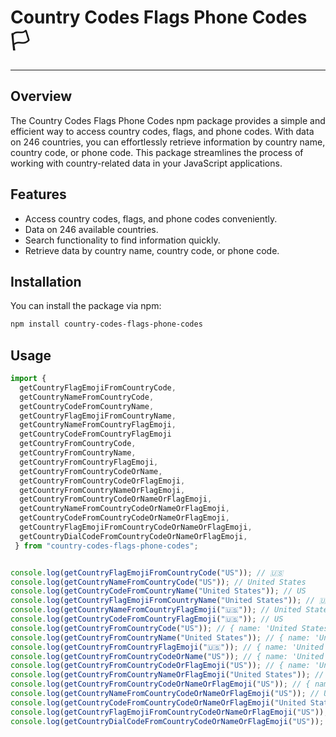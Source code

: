 # Country Codes Flags Phone Codes 🏳

---

## Overview

The Country Codes Flags Phone Codes npm package provides a simple and efficient way to access country codes, flags, and phone codes. With data on 246 countries, you can effortlessly retrieve information by country name, country code, or phone code. This package streamlines the process of working with country-related data in your JavaScript applications.

## Features

- Access country codes, flags, and phone codes conveniently.
- Data on 246 available countries.
- Search functionality to find information quickly.
- Retrieve data by country name, country code, or phone code.

## Installation

You can install the package via npm:

```bash
npm install country-codes-flags-phone-codes
```

## Usage

```typescript
import {
  getCountryFlagEmojiFromCountryCode,
  getCountryNameFromCountryCode,
  getCountryCodeFromCountryName,
  getCountryFlagEmojiFromCountryName,
  getCountryNameFromCountryFlagEmoji,
  getCountryCodeFromCountryFlagEmoji
  getCountryFromCountryCode,
  getCountryFromCountryName,
  getCountryFromCountryFlagEmoji,
  getCountryFromCountryCodeOrName,
  getCountryFromCountryCodeOrFlagEmoji,
  getCountryFromCountryNameOrFlagEmoji,
  getCountryFromCountryCodeOrNameOrFlagEmoji,
  getCountryNameFromCountryCodeOrNameOrFlagEmoji,
  getCountryCodeFromCountryCodeOrNameOrFlagEmoji,
  getCountryFlagEmojiFromCountryCodeOrNameOrFlagEmoji,
  getCountryDialCodeFromCountryCodeOrNameOrFlagEmoji,
 } from "country-codes-flags-phone-codes";


console.log(getCountryFlagEmojiFromCountryCode("US")); // 🇺🇸
console.log(getCountryNameFromCountryCode("US")); // United States
console.log(getCountryCodeFromCountryName("United States")); // US
console.log(getCountryFlagEmojiFromCountryName("United States")); // 🇺🇸
console.log(getCountryNameFromCountryFlagEmoji("🇺🇸")); // United States
console.log(getCountryCodeFromCountryFlagEmoji("🇺🇸")); // US
console.log(getCountryFromCountryCode("US")); // { name: 'United States', code: 'US', dialCode: '+1', flag: '🇺🇸' }
console.log(getCountryFromCountryName("United States")); // { name: 'United States', code: 'US', dialCode: '+1', flag: '🇺🇸' }
console.log(getCountryFromCountryFlagEmoji("🇺🇸")); // { name: 'United States', code: 'US', dialCode: '+1', flag: '🇺🇸' }
console.log(getCountryFromCountryCodeOrName("US")); // { name: 'United States', code: 'US', dialCode: '+1', flag: '🇺🇸'
console.log(getCountryFromCountryCodeOrFlagEmoji("US")); // { name: 'United States', code: 'US', dialCode: '+1', flag: '🇺🇸' }
console.log(getCountryFromCountryNameOrFlagEmoji("United States")); // { name: 'United States', code: 'US', dialCode: '+1', flag: '🇺🇸' }
console.log(getCountryFromCountryCodeOrNameOrFlagEmoji("US")); // { name: 'United States', code: 'US', dialCode: '+1', flag: '🇺🇸' }
console.log(getCountryNameFromCountryCodeOrNameOrFlagEmoji("US")); // United States
console.log(getCountryCodeFromCountryCodeOrNameOrFlagEmoji("United States")); // US
console.log(getCountryFlagEmojiFromCountryCodeOrNameOrFlagEmoji("US")); // 🇺🇸
console.log(getCountryDialCodeFromCountryCodeOrNameOrFlagEmoji("US")); // +1

```

